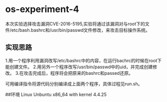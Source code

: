 # os-experiment-4
本次实验选择攻击漏洞CVE-2016-5195,实验将通过该漏洞对与root下的文件/etc/bash.bashrc和/usr/bin/passwd文件修改，来攻击目标操作系统。

## 实现思路
1.用一个程序利用漏洞改写/etc/bashrc中的内容，在运行bachrc的时候在root下能创建文件。
2.用另外一个程序改写/usr/bin/passwd中的uid，并完成创建修改。
3.在攻击完成后，程序将会把原来的bashrc和passed还原。

可用编译指令将源代码分别编译成上面两个程序，具体过程见run.sh。

##环境
Linux Unbuntu x86_64 with kernel 4.4.25

